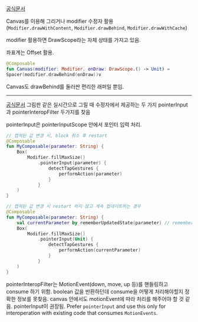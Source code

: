[공식문서](https://developer.android.com/jetpack/compose/graphics/draw/overview?hl=ko)

Canvas를 이용해 그리거나 modifier 수정자 활용(`Modifier.drawWithContent`, `Modifier.drawBehind`, `Modifier.drawWithCache`)

modifier 활용하면 DrawScope라는 자체 상태를 가지고 있음.

좌표계는 Offset 활용.

```kotlin
@Composable  
fun Canvas(modifier: Modifier, onDraw: DrawScope.() -> Unit) =  
Spacer(modifier.drawBehind(onDraw))v
```
Canvas도 drawBehind를 둘러싼 편리한 래퍼일 뿐임.

- - - 
[공식문서](https://developer.android.com/reference/kotlin/androidx/compose/ui/Modifier#(androidx.compose.ui.Modifier).pointerInteropFilter(androidx.compose.ui.input.pointer.RequestDisallowInterceptTouchEvent,kotlin.Function1))
그림판 같은 실시간으로 그릴 때 
수정자에서 제공하는 두 가지 pointerInput과 pointerInteropFilter 두가지를 찾음

pointerInput은 pointerInputScope 안에서 포인터 입력 처리.
```kotlin
// 캡쳐된 값 변경 시, block 취소 후 restart 
@Composable
fun MyComposable(parameter: String) {
    Box(
        Modifier.fillMaxSize()
            .pointerInput(parameter) {
                detectTapGestures {
                    performAction(parameter)
                }
            }
    )
}

// 캡쳐된 값 변경 시 restart 하지 않고 계속 업데이트하는 경우
@Composable
fun MyComposable(parameter: String) {
    val currentParameter by rememberUpdatedState(parameter) // rememberUpdateState
    Box(
        Modifier.fillMaxSize()
            .pointerInput(Unit) {
                detectTapGestures {
                    performAction(currentParameter)
                }
            }
    )
}
```


pointerInteropFilter는 MotionEvent(down, move, up 등)를 핸들링하고 consume 하기 위함.
boolean 값을 반환하던데 consume을 어떻게 처리해야할지 정확한 정보를 못찾음.
canvas 안에서도 motionEvent에 따라 처리를 해주어야 할 것 같음.
pointerInput이 권장됨.
Prefer `pointerInput` and use this only for interoperation with existing code that consumes `MotionEvents`.